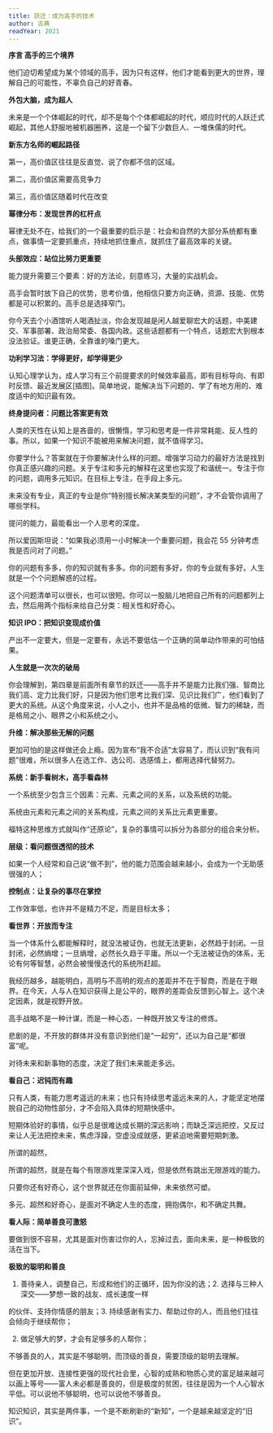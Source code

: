 ```yaml
---
title: 跃迁：成为高手的技术
author: 古典
readYear: 2021
---
```


**序言 高手的三个境界**

他们迫切希望成为某个领域的高手，因为只有这样，他们才能看到更大的世界，理解自己的可能性，不辜负自己的好青春。

**外包大脑，成为超人**

未来是一个个体崛起的时代，却不是每个个体都崛起的时代，顺应时代的人跃迁式崛起，其他人舒服地被机器圈养，这是一个留下少数巨人、一堆侏儒的时代。

**新东方名师的崛起路径**

第一，高价值区往往是反直觉、说了你都不信的区域。

第二，高价值区需要高竞争力

第三，高价值区随着时代在改变

**幂律分布：发现世界的杠杆点**

幂律无处不在，给我们的一个最重要的启示是：社会和自然的大部分系统都有重点，做事情一定要抓重点，持续地抓住重点，就抓住了最高效率的关键。

**头部效应：站位比努力更重要**

能力提升需要三个要素：好的方法论，刻意练习，大量的实战机会。

高手会暂时放下自己的优势，思考价值，他相信只要方向正确，资源、技能、优势都是可以积累的。高手总是选择窄门。

你今天去个小酒馆听人喝酒扯淡，你会发现越是闲人越爱聊宏大的话题，中美建交、军事部署、政治局常委、各国内政。这些话题都有一个特点，话题宏大到根本没法验证。谁更正确，全靠谁的嗓门更大。

**功利学习法：学得更好，却学得更少**

认知心理学认为，成人学习有三个前提要求的时候效率最高，即有目标导向、有即时反馈、最近发展区[插图]。简单地说，能解决当下问题的、学了有地方用的、难度适中的知识最有效。

**终身提问者：问题比答案更有效**

人类的天性在认知上是吝啬的，很懒惰，学习和思考是一件非常耗能、反人性的事。所以，如果一个知识不能被用来解决问题，就不值得学习。

你要学什么？答案就在于你要解决什么样的问题。增强学习动力的最好方法是找到你真正感兴趣的问题。关于专注和多元的解释在这里也实现了和谐统一。专注于你的问题，调用多元知识。在目标上专注，在手段上多元。

未来没有专业，真正的专业是你“特别擅长解决某类型的问题”，才不会管你调用了哪些学科。

提问的能力，最能看出一个人思考的深度。

所以爱因斯坦说：“如果我必须用一小时解决一个重要问题，我会花 55 分钟考虑我是否问对了问题。”

你的问题有多多，你的知识就有多多。你的问题有多好，你的专业就有多好。人生就是一个个问题解惑的过程。

这个问题清单可以很长，也可以很短。你可以一股脑儿地把自己所有的问题都列上去，然后用两个指标来给自己分类：相关性和好奇心。

**知识 IPO：把知识变现成价值**

产出不一定要大，但是一定要有，永远不要低估一个正确的简单动作带来的可怕结果。

**人生就是一次次的破局**

你会理解到，第四章是前面所有章节的跃迁——高手并不是能力比我们强、智商比我们高、定力比我们好，只是因为他们思考比我们深、见识比我们广，他们看到了更大的系统。从这个角度来说，小人之小，也并不是品格的低微、智力的稀缺，而是格局之小、眼界之小和系统之小。

**升维：解决那些无解的问题**

更加可怕的是这样做还会上瘾。因为宣布“我不合适”太容易了，而认识到“我有问题”很难，所以很多人在选工作、选公司、选感情上，都用选择代替努力。

**系统：新手看树木，高手看森林**

一个系统至少包含三个因素：元素、元素之间的关系，以及系统的功能。

系统由元素和元素之间的关系构成，元素之间的关系比元素更重要。

福特这种思维方式就叫作“还原论”，复杂的事情可以拆分为各部分的组合来分析。

**层级：看问题很透彻的技术**

如果一个人经常和自己说“做不到”，他的能力范围会越来越小，会成为一个无助感很强的人；

**控制点：让复杂的事尽在掌控**

工作效率低，也许并不是精力不足，而是目标太多；

**看世界：开放而专注**

当一个体系什么都能解释时，就没法被证伪，也就无法更新，必然趋于封闭。一旦封闭，必然熵增；一旦熵增，必然长久趋于平庸。所以一个无法被证伪的体系，无论有何等智慧，必然会被慢慢迭代的系统所赶超。

我经历越多，越能明白，高明与不高明的观点的差距并不在于智商，而是在于眼界。在今天，人与人在知识获得上是公平的，眼界的差距会反馈到心智上。这个决定因素，就是视野开放。

高手战略不是一种计谋，而是一种心态，一种既开放又专注的修炼。

悲剧的是，不开放的群体并没有意识到他们是“一起穷”，还以为自己是“都很富”呢。

对待未来和新事物的态度，决定了我们未来能走多远。

**看自己：迟钝而有趣**

只有人类，有能力思考遥远的未来；也只有持续思考遥远未来的人，才能坚定地摆脱自己的动物性部分，才不会陷入具体的短期快感中。

短期体验好的事情，似乎总是很难达成长期的深远影响；而缺乏深远把控，又反过来让人无法把控未来，焦虑浮躁，空虚没成就感，更紧迫地需要短期刺激。

所谓的超然，

所谓的超然，就是在每个有限游戏里深深入戏，但是依然有跳出无限游戏的能力。

只要你还有好奇心，这个世界就还在你面前延伸，未来依然可塑。

多元、超然和好奇心，是面对不确定人生的态度，拥抱偶尔，和不确定共舞。

**看人际：简单善良可激怒**

要做到很不容易，尤其是面对伤害过你的人，忘掉过去，面向未来，是一种极致的活在当下。

**极致的聪明和善良**

1. 善待亲人，调整自己，形成和他们的正循环，因为你没的选；2. 选择与三种人深交——梦想一致的战友、成长速度一样

的伙伴、支持你情感的朋友；3. 持续感谢有实力、帮助过你的人，而且他们往往会倾向于继续帮你；

2. 做足够大的梦，才会有足够多的人帮你；

不够善良的人，其实是不够聪明，而顶级的善良，需要顶级的聪明去理解。

但在更加开放、连接性更强的现代社会里，心智的成熟和物质心灵的富足越来越可以画上等号——富人未必都是善良的，但是极度的贫困，往往是因为一个人心智水平低。可以说他不够聪明，也可以说他不够善良。

知识知识，其实是两件事，一个是不断刷新的“新知”，一个是越来越坚定的“旧识”。
